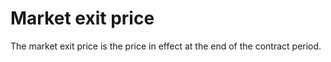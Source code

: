 # Market exit price

The market exit price is the price in effect at the end of the contract period.
